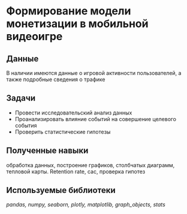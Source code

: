 # Формирование модели монетизации в мобильной видеоигре
## Данные
В наличии имеются данные о игровой активности пользователей, а также подробные сведения о трафике
## Задачи
- Провести исследовательский анализ данных
- Проанализировать влияние событий на совершение целевого события
- Проверить статистические гипотезы

## Полученные навыки
обработка данных, построение графиков, столбчатых диаграмм, тепловой карты. Retention rate,  cac, проверка гипотез

## Используемые библиотеки
*pandas, numpy, seaborn, plotly, matplotlib, graph_objects, stats*
